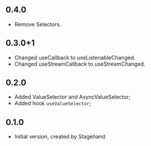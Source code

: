 ## 0.4.0

* Remove Selectors.

## 0.3.0+1

* Changed useCallback to useListenableChanged.
* Changed useStreamCallback to useStreamChanged.

## 0.2.0

* Added ValueSelector and AsyncValueSelector;
* Added hook `useValueSelector`;

## 0.1.0

* Initial version, created by Stagehand

